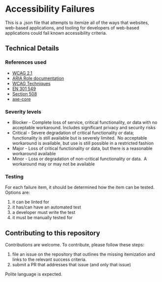 # Accessibility Failures

This is a .json file that attempts to itemize all of the ways that websites, web-based applications, and tooling for developers of web-based applications could fail known accessibility criteria. 

## Technical Details

### References used 

* [WCAG 2.1](https://www.w3.org/TR/WCAG21/)
* [ARIA Role documentation](https://www.w3.org/WAI/PF/aria/roles)
* [WCAG Techniques](https://www.w3.org/WAI/WCAG21/Techniques/#techniques)
* [EN 301 549](https://www.etsi.org/deliver/etsi_en/301500_301599/301549/02.01.02_60/en_301549v020102p.pdf)
* [Section 508](https://www.access-board.gov/guidelines-and-standards/communications-and-it/about-the-ict-refresh/final-rule/single-file-version)
* [axe-core](https://github.com/dequelabs/axe-core/tree/develop/lib/rules)

### Severity levels

* Blocker - Complete loss of service, critical functionality, or data with no acceptable workaround. Includes significant privacy and security risks
* Critical - Severe degradation of critical functionality or data; functionality is still available but is severely limited.  No acceptable workaround is available, but use is still possible in a restricted fashion
* Major - Loss of critical functionality or data, but there is a reasonable workaround available
* Minor - Loss or degradation of non-critical functionality or data.  A workaround may or may not be available

### Testing

For each failure item, it should be determined how the item can be tested. Options are:

1. it can be linted for
2. it has/can have an automated test
3. a developer must write the test
4. it must be manually tested for

## Contributing to this repository

Contributions are welcome. To contribute, please follow these steps: 

1. file an issue on the repository that outlines the missing itemization and links to the relevant success criteria.
2. submit a PR that addresses that issue (and only that issue)

Polite language is expected.
